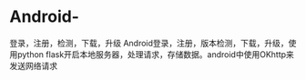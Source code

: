 # Android-
登录，注册，检测，下载，升级
Android登录，注册，版本检测，下载，升级，使用python flask开启本地服务器，处理请求，存储数据。android中使用OKhttp来发送网络请求